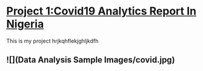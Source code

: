 # [Project 1:Covid19 Analytics Report In Nigeria](https://kareemat7.github.io/COVID-19/)

This is my project hrjkqhflekjghljkdfh

## ![](Data Analysis Sample Images/covid.jpg)
